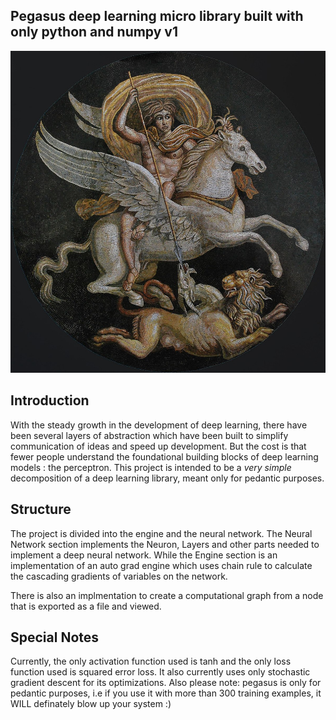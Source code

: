 ## Pegasus deep learning micro library built with only python and numpy v1

![alt text](./images/pegasus.jpg)

## Introduction
With the steady growth in the development of deep learning, there have been several layers of abstraction which have been built to simplify communication of ideas and speed up development. But the cost is that fewer people understand the foundational building blocks of deep learning models : the perceptron. This project is intended to be a *very simple* decomposition of a deep learning library, meant only for pedantic purposes. 

## Structure
The project is divided into the engine and the neural network. The Neural Network section implements the Neuron, Layers and other parts needed to implement a deep neural network. While the Engine section is an implementation of an auto grad engine which uses chain rule to calculate the cascading gradients of variables on the network.

There is also an implmentation to create a computational graph from a node that is exported as a file and viewed. 


## Special Notes
Currently, the only activation function used is tanh and the only loss function used is squared error loss. It also currently uses only stochastic gradient descent for its optimizations. Also please note: pegasus is only for pedantic purposes, i.e if you use it with more than 300 training examples, it WILL definately blow up your system :)